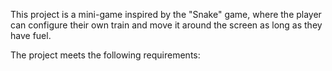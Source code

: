 This project is a mini-game inspired by the "Snake" game, where the player can configure their own train and move it around the screen as long as they have fuel.

The project meets the following requirements:
